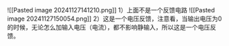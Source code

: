 ![[Pasted image 20241127141210.png]]
1）上面不是一个反馈电路
![[Pasted image 20241127150054.png]]
2）这是一个电压反馈，注意看，当输出电压为0的时候，无论怎么加输入电压（电流），都不影响静输入，所以这是一个电压反馈。